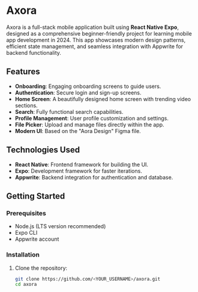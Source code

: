 <!-- @format -->

# Axora

Axora is a full-stack mobile application built using **React Native Expo**, designed as a comprehensive beginner-friendly project for learning mobile app development in 2024. This app showcases modern design patterns, efficient state management, and seamless integration with Appwrite for backend functionality.

## Features

- **Onboarding**: Engaging onboarding screens to guide users.
- **Authentication**: Secure login and sign-up screens.
- **Home Screen**: A beautifully designed home screen with trending video sections.
- **Search**: Fully functional search capabilities.
- **Profile Management**: User profile customization and settings.
- **File Picker**: Upload and manage files directly within the app.
- **Modern UI**: Based on the "Aora Design" Figma file.

## Technologies Used

- **React Native**: Frontend framework for building the UI.
- **Expo**: Development framework for faster iterations.
- **Appwrite**: Backend integration for authentication and database.

## Getting Started

### Prerequisites

- Node.js (LTS version recommended)
- Expo CLI
- Appwrite account

### Installation

1. Clone the repository:
   ```bash
   git clone https://github.com/<YOUR_USERNAME>/axora.git
   cd axora
   ```
